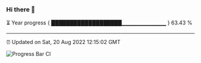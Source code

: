 ### Hi there 👋

⏳ Year progress { ███████████████████▁▁▁▁▁▁▁▁▁▁▁ } 63.43 %

---

⏰ Updated on Sat, 20 Aug 2022 12:15:02 GMT

![Progress Bar CI](https://github.com/Shyam-Makwana/GitHub-Actions-Demo/workflows/Progress%20Bar%20CI/badge.svg)
